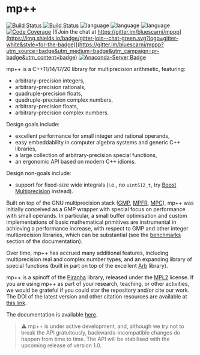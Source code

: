 # mp++
[![Build Status](https://img.shields.io/circleci/project/github/bluescarni/mppp/master.svg?style=for-the-badge)](https://circleci.com/gh/bluescarni/mppp)
[![Build Status](https://img.shields.io/github/actions/workflow/status/bluescarni/mppp/gh_actions_ci.yml?branch=master&style=for-the-badge)](https://github.com/bluescarni/mppp/actions?query=workflow%3A%22GitHub+CI%22)
![language](https://img.shields.io/badge/language-C%2B%2B11-red.svg?style=for-the-badge)
![language](https://img.shields.io/badge/language-C%2B%2B17-red.svg?style=for-the-badge)
![language](https://img.shields.io/badge/language-C%2B%2B20-red.svg?style=for-the-badge)
[![Code Coverage](https://img.shields.io/codecov/c/github/bluescarni/mppp.svg?style=for-the-badge)](https://codecov.io/github/bluescarni/mppp?branch=master)
[![Join the chat at https://gitter.im/bluescarni/mppp](https://img.shields.io/badge/gitter-join--chat-green.svg?logo=gitter-white&style=for-the-badge)](https://gitter.im/bluescarni/mppp?utm_source=badge&utm_medium=badge&utm_campaign=pr-badge&utm_content=badge)
[![Anaconda-Server Badge](https://img.shields.io/conda/vn/conda-forge/mppp.svg?style=for-the-badge)](https://anaconda.org/conda-forge/mppp)
<!-- [![DOI](https://zenodo.org/badge/66504757.svg)](https://doi.org/10.5281/zenodo.1043579) -->

mp++ is a C++11/14/17/20 library for multiprecision arithmetic,
featuring:

* arbitrary-precision integers,
* arbitrary-precision rationals,
* quadruple-precision floats,
* quadruple-precision complex numbers,
* arbitrary-precision floats,
* arbitrary-precision complex numbers.

Design goals include:

* excellent performance for small integer and rational
  operands,
* easy embeddability in computer algebra systems and
  generic C++ libraries,
* a large collection of arbitrary-precision special functions,
* an ergonomic API based on modern C++ idioms.

Design non-goals include:

* support for fixed-size wide integrals (i.e., no ``uint512_t``,
  try [Boost Multiprecision](https://www.boost.org/doc/libs/1_72_0/libs/multiprecision/doc/html/index.html)
  instead).

Built on top of the GNU multiprecision stack ([GMP](https://gmplib.org/),
[MPFR](https://www.mpfr.org), [MPC](http://www.multiprecision.org/mpc/)),
mp++ was initially conceived as a GMP wrapper with special focus on performance with
small operands. In particular, a small buffer optimisation and custom implementations of basic mathematical primitives are
instrumental in achieving a performance increase, with respect to GMP and other integer multiprecision libraries, which can be
substantial (see the [benchmarks](https://bluescarni.github.io/mppp/benchmarks.html) section of the documentation).

Over time, mp++ has accrued many additional features, including
multiprecision real and complex number types, and an expanding
library of special functions (built in part on top of the excellent
[Arb](https://arblib.org/) library).

mp++ is a spinoff of the [Piranha](https://github.com/bluescarni/piranha) library, released under the
[MPL2](https://www.mozilla.org/en-US/MPL/2.0/FAQ/) license.
If you are using mp++ as part of your research, teaching, or other activities, we would be grateful if you could star
the repository and/or cite our work. The DOI of the latest version and other citation resources are available
at [this link](https://doi.org/10.5281/zenodo.1043579).

The documentation is available [here](https://bluescarni.github.io/mppp/).

> :warning: mp++ is under active development, and, although we try not to break the API
> gratuitously, backwards-incompatible changes do happen from time to time.
> The API will be stabilised with the upcoming release of version 1.0.
